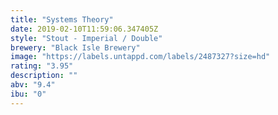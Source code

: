 ```yaml
---
title: "Systems Theory"
date: 2019-02-10T11:59:06.347405Z
style: "Stout - Imperial / Double"
brewery: "Black Isle Brewery"
image: "https://labels.untappd.com/labels/2487327?size=hd"
rating: "3.95"
description: ""
abv: "9.4"
ibu: "0"
---
```

